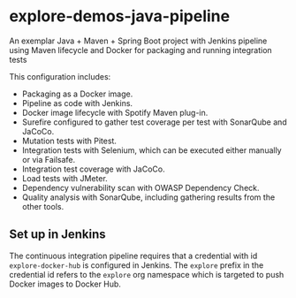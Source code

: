 # explore-demos-java-pipeline

An exemplar Java + Maven + Spring Boot project with Jenkins pipeline using Maven lifecycle and Docker for packaging and running integration tests

This configuration includes:

- Packaging as a Docker image.
- Pipeline as code with Jenkins.
- Docker image lifecycle with Spotify Maven plug-in.
- Surefire configured to gather test coverage per test with SonarQube and JaCoCo.
- Mutation tests with Pitest.
- Integration tests with Selenium, which can be executed either manually or via Failsafe.
- Integration test coverage with JaCoCo.
- Load tests with JMeter.
- Dependency vulnerability scan with OWASP Dependency Check.
- Quality analysis with SonarQube, including gathering results from the other tools.

## Set up in Jenkins

The continuous integration pipeline requires that a credential with id `explore-docker-hub`
is configured in Jenkins. The `explore` prefix in the credential id refers to the `explore`
org namespace which is targeted to push Docker images to Docker Hub.
